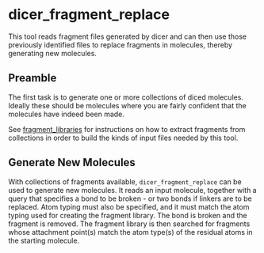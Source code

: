 # dicer_fragment_replace

This tool reads fragment files generated by dicer and can then use those
previously identified files to replace fragments in molecules, thereby
generating new molecules.

## Preamble
The first task is to generate one or more collections of diced molecules. Ideally these
should be molecules where you are fairly confident that the molecules have indeed
been made.

See [fragment_libraries](/docs/Workflows/fragment_libraries.md) for instructions on
how to extract fragments from collections in order to build the kinds of input files
needed by this tool.


## Generate New Molecules
With collections of fragments available, `dicer_fragment_replace` can
be used to generate new molecules.  It reads an input molecule,
together with a query that specifies a bond to be broken - or two
bonds if linkers are to be replaced. Atom typing must also be specified,
and it must match the atom typing used for creating the fragment library.
The bond is broken and the fragment is removed. The fragment library
is then searched for fragments whose attachment point(s) match the
atom type(s) of the residual atoms in the starting molecule.
